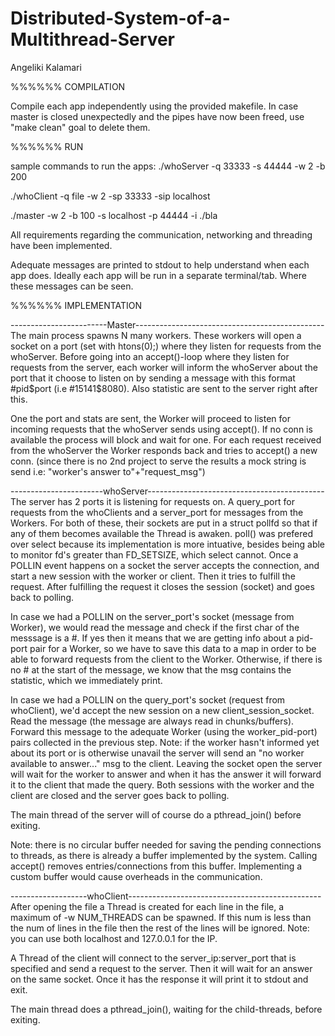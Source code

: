 # Distributed-System-of-a-Multithread-Server
Angeliki Kalamari 

%%%%%% COMPILATION

Compile each app independently using the provided makefile.
In case master is closed unexpectedly and the pipes have now been freed,
use "make clean" goal to delete them.

%%%%%% RUN

sample commands to run the apps:
./whoServer -q 33333 -s 44444 -w 2 -b 200

./whoClient -q file -w 2 -sp 33333 -sip localhost

./master -w 2 -b 100 -s localhost -p 44444 -i ./bla


All requirements regarding the communication, networking and threading have been implemented.

Adequate messages are printed to stdout to help understand when each app does.
Ideally each app will be run in a separate terminal/tab. Where these messages can be seen.


%%%%%% IMPLEMENTATION

------------------------Master-----------------------------------------------
The main process spawns N many workers.
These workers will open a socket on a port (set with htons(0);) where they
listen for requests from the whoServer.
Before going into an accept()-loop where they listen for requests from the
server, each worker will inform the whoServer about the port that it choose
to listen on by sending a message with this format #pid$port (i.e #15141$8080).
Also statistic are sent to the server right after this.

One the port and stats are sent, the Worker will proceed to listen for incoming
requests that the whoServer sends using accept(). If no conn is available the
process will block and wait for one. For each request received from the whoServer
the Worker responds back and tries to accept() a new conn.
(since there is no 2nd project to serve the results a mock string is send
i.e: "worker's answer to"+"request_msg")


-----------------------whoServer--------------------------------------------
The server has 2 ports it is listening for requests on. A query_port for
requests from the whoClients and a server_port for messages from the Workers.
For both of these, their sockets are put in a struct pollfd so that if any of
them becomes available the Thread is awaken. poll() was prefered over select
because its implementation is more intuative, besides being able to monitor
fd's greater than FD_SETSIZE, which select cannot.
Once a POLLIN event happens on a socket the server accepts the connection,
and start a new session with the worker or client.
Then it tries to fulfill the request. After fulfilling the request it closes
the session (socket) and goes back to polling.

In case we had a POLLIN on the server_port's socket (message from Worker),
we would read the message and check if the first char of the messsage is a #.
If yes then it means that we are getting info about a pid-port pair for a
Worker, so we have to save this data to a map in order to be able to forward
requests from the client to the Worker.
Otherwise, if there is no # at the start of the message, we know that the msg
contains the statistic, which we immediately print.

In case we had a POLLIN on the query_port's socket (request from whoClient),
we'd accept the new session on a new client_session_socket.
Read the message (the message are always read in chunks/buffers).
Forward this message to the adequate Worker (using the worker_pid-port) pairs
collected in the previous step.
Note: if the worker hasn't informed yet about its port or is otherwise unavail
the server will send an "no worker available to answer..." msg to the client.
Leaving the socket open the server will wait for the worker to answer and
when it has the answer it will forward it to the client that made the query.
Both sessions with the worker and the client are closed and the server goes
back to polling.

The main thread of the server will of course do a pthread_join() before exiting.

Note: there is no circular buffer needed for saving the pending connections to
threads, as there is already a buffer implemented by the system. Calling accept()
removes entries/connections from this buffer. Implementing a custom buffer would
cause overheads in the communication.

-------------------whoClient------------------------------------------------
After opening the file a Thread is created for each line in the file,
a maximum of -w NUM_THREADS can be spawned. If this num is less than the num of
lines in the file then the rest of the lines will be ignored.
Note: you can use both localhost and 127.0.0.1 for the IP.

A Thread of the client will connect to the server_ip:server_port that is
specified and send a request to the server.
Then it will wait for an answer on the same socket. Once it has the response
it will print it to stdout and exit.

The main thread does a pthread_join(), waiting for the child-threads,
before exiting.
